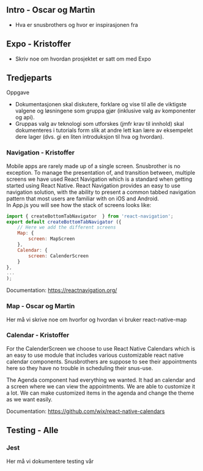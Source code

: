 ## Intro - Oscar og Martin
- Hva er snusbrothers og hvor er inspirasjonen fra





## Expo - Kristoffer
- Skriv noe om hvordan prosjektet er satt om med Expo







## Tredjeparts
Oppgave
- Dokumentasjonen skal diskutere, forklare og vise til alle de viktigste valgene og 
løsningene som gruppa gjør (inklusive valg av komponenter og api).
- Gruppas valg av teknologi som utforskes (jmfr krav til innhold) skal dokumenteres i 
tutorials form slik at andre lett kan lære av eksempelet dere lager (dvs. gi en liten 
introduksjon til hva og hvordan).







### Navigation - Kristoffer
Mobile apps are rarely made up of a single screen. Snusbrother is no
exception. To manage the presentation of, and transition between,
multiple screens we have used React Navigation which is a standard
when getting started using React Native. React Navigation provides
an easy to use navigation solution, with the ability to present a common
tabbed navigation pattern that most users are familiar with on iOS
and Android.   
In App.js you will see how the stack of screens looks like:

```javascript
import { createBottomTabNavigator  } from 'react-navigation';
export default createBottomTabNavigator ({
    // Here we add the different screens
    Map: {
        screen: MapScreen
    },
    Calendar: {
        screen: CalenderScreen
    }
},
...
);
```

Documentation: https://reactnavigation.org/








### Map - Oscar og Martin
Her må vi skrive noe om hvorfor og hvordan vi bruker react-native-map








### Calendar - Kristoffer
For the CalenderScreen we choose to use React Native Calendars 
which is an easy to use module that includes various customizable react 
native calendar components. Snusbrothers are suppose to see
their appointments here so they have no trouble in scheduling
their snus-use.   

The Agenda component had everything we wanted. It had an calendar and a screen where 
we can view the appointments. We are able to customize it a lot. We can make customized
items in the agenda and change the theme as we want easily.

Documentation: https://github.com/wix/react-native-calendars 









## Testing - Alle
### Jest
Her må vi dokumentere testing vår